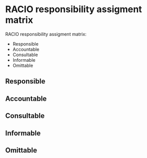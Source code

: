 # RACIO responsibility assigment matrix

RACIO responsibility assigment matrix:

* Responsible
* Accountable
* Consultable
* Informable
* Omittable


## Responsible

## Accountable

## Consultable

## Informable

## Omittable

